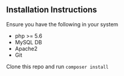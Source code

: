 ## Installation Instructions

Ensure you have the following in your system

* php >= 5.6
* MySQL DB
* Apache2
* Git

Clone this repo and run `composer install`
